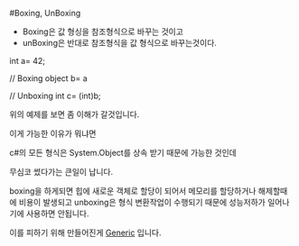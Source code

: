 #Boxing, UnBoxing

- Boxing은 값 형싱을 참조형식으로 바꾸는 것이고
- unBoxing은 반대로 참조형식을 값 형식으로 바꾸는것이다.

int a= 42;

// Boxing
object b= a

// Unboxing
int c= (int)b;

위의 예제를 보면 좀 이해가 갈것입니다.

이게 가능한 이유가 뭐냐면

c#의 모든 형식은 System.Object를 상속 받기 때문에 가능한 것인데

무심코 썼다가는 큰일이 납니다.

boxing을 하게되면 힙에 새로운 객체로 할당이 되어서 메모리를 할당하거나 해제할때에 비용이 발생되고
unboxing은 형식 변환작업이 수행되기 때문에 성능저하가 일어나기에 사용하면 안됩니다.

이를 피하기 위해 만들어진게 [Generic]() 입니다.